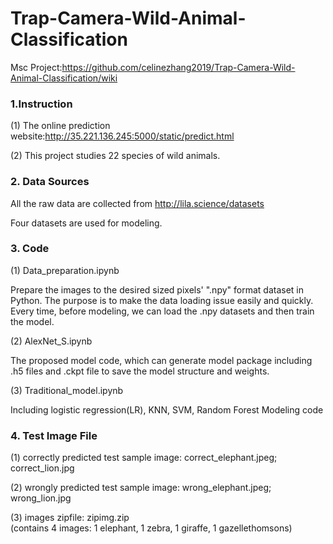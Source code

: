 # Trap-Camera-Wild-Animal-Classification
Msc Project:https://github.com/celinezhang2019/Trap-Camera-Wild-Animal-Classification/wiki

### 1.Instruction

(1) The online prediction website:http://35.221.136.245:5000/static/predict.html

(2) This project studies 22 species of wild animals.









### 2. Data Sources
All the raw data are collected from http://lila.science/datasets

Four datasets are used for modeling.





### 3. Code

(1) Data_preparation.ipynb

Prepare the images to the desired sized pixels' ".npy" format dataset in Python. The purpose is to make the data loading issue easily and quickly. Every time, before modeling, we can load the .npy datasets and then train the model.

(2) AlexNet_S.ipynb

The proposed model code, which can generate model package including .h5 files and .ckpt file to save the model structure and weights.

(3) Traditional_model.ipynb

Including logistic regression(LR), KNN, SVM, Random Forest Modeling code



### 4. Test Image File

(1) correctly predicted test sample image: 
correct_elephant.jpeg; 
correct_lion.jpg 

(2) wrongly predicted test sample image:
wrong_elephant.jpeg; 
wrong_lion.jpg 

(3) images zipfile:
zipimg.zip  
(contains 4 images: 1 elephant, 1 zebra, 1 giraffe, 1 gazellethomsons)

















